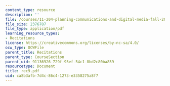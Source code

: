 ```yaml
---
content_type: resource
description: ''
file: /courses/11-204-planning-communications-and-digital-media-fall-2004/ca8b3afb7d4c86c41273e3358275a8f7_rec9.pdf
file_size: 2376787
file_type: application/pdf
learning_resource_types:
- Recitations
license: https://creativecommons.org/licenses/by-nc-sa/4.0/
ocw_type: OCWFile
parent_title: Recitations
parent_type: CourseSection
parent_uid: 91136926-729f-93ef-54c1-8bd2c80ba859
resourcetype: Document
title: rec9.pdf
uid: ca8b3afb-7d4c-86c4-1273-e3358275a8f7
---
```

